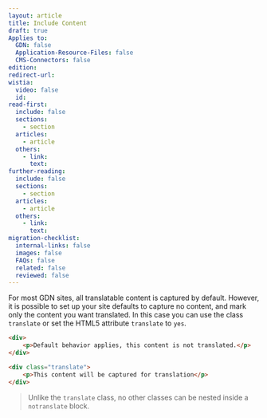 ```yaml
---
layout: article
title: Include Content
draft: true
Applies to:
  GDN: false
  Application-Resource-Files: false
  CMS-Connectors: false
edition:
redirect-url:
wistia:
  video: false
  id:
read-first:
  include: false
  sections:
    - section
  articles:
    - article
  others:
    - link:
      text:
further-reading:
  include: false
  sections:
    - section
  articles:
    - article
  others:
    - link:
      text:
migration-checklist:
  internal-links: false
  images: false
  FAQs: false
  related: false
  reviewed: false
---
```


For most GDN sites, all translatable content is captured by default. However, it is possible to set up your site defaults to capture no content, and mark only the content you want translated. In this case you can use the class `translate` or set the HTML5 attribute `translate` to `yes`.

~~~html
<div>
	<p>Default behavior applies, this content is not translated.</p>
</div>

<div class="translate">
	<p>This content will be captured for translation</p>
</div>
~~~

> Unlike the `translate` class, no other classes can be nested inside a `notranslate` block.